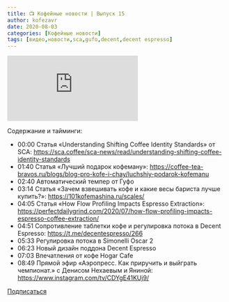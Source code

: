 ```yaml
---
title: 📺 Кофейные новости | Выпуск 15
author: kofezavr
date: 2020-08-03
categories: [Кофейные новости]
tags: [видео,новости,sca,gufo,decent,decent espresso]
---
```

<p><div class="youtube-wrapper"><iframe src="https://www.youtube.com/embed/SZJbHUXv6mo" title="YouTube video player" frameborder="0" allow="accelerometer; autoplay; clipboard-write; encrypted-media; gyroscope; picture-in-picture" allowfullscreen></iframe></div></p>

Содержание и тайминги: 
- 00:00 Статья «Understanding Shifting Coffee Identity Standards» от SCA: https://sca.coffee/sca-news/read/understanding-shifting-coffee-identity-standards 
- 01:40 Статья «Лучший подарок кофеману»: https://coffee-tea-bravos.ru/blogs/blog-pro-kofe-i-chay/luchshiy-podarok-kofemanu 
- 02:40 Автоматический темпер от Гуфо 
- 03:14 Статья «Зачем взвешивать кофе и какие весы бариста лучше купить?»: https://101kofemashina.ru/scales/ 
- 04:05 Статья «How Flow Profiling Impacts Espresso Extraction»: https://perfectdailygrind.com/2020/07/how-flow-profiling-impacts-espresso-coffee-extraction/ 
- 04:51 Сопротивление таблетки кофе и регулировка потока в Decent Espresso: https://t.me/decentespresso/266 
- 05:33 Регулировка потока в Simonelli Oscar 2 
- 06:23 Новый дизайн поддона Decent Espresso 
- 07:03 Впечатления от кофе Hogar Cafe 
- 08:49 Прямой эфир «Аэропресс. Как приручить и выйграть чемпионат.» с Денисом Нехаевым и Яниной: https://www.instagram.com/tv/CDYgE41KUj9/

<a class="play" href="https://www.youtube.com/c/Coffeesaurus?sub_confirmation=1"><i class="fab fa-youtube"></i> Подписаться</a>